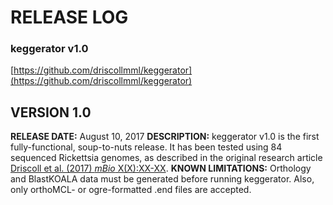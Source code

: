 # RELEASE LOG
### keggerator v1.0
[https://github.com/driscollmml/keggerator](https://github.com/driscollmml/keggerator)

## VERSION 1.0
**RELEASE DATE:** August 10, 2017
**DESCRIPTION:** keggerator v1.0 is the first fully-functional, soup-to-nuts release. It has been tested using 84 sequenced Rickettsia genomes, as described in the original research article [Driscoll et al. (2017) *mBio* X(X):XX-XX]().
**KNOWN LIMITATIONS:** Orthology and BlastKOALA data must be generated before running keggerator. Also, only orthoMCL- or ogre-formatted .end files are accepted.

